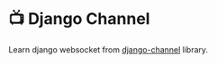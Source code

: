 # 📺 Django Channel

Learn django websocket from [django-channel](https://channels.readthedocs.io/en/stable/tutorial/) library.

